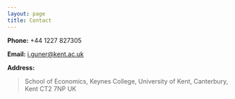 ```yaml
---
layout: page
title: Contact
---
```


**Phone:**   +44 1227 827305

**Email:**   i.guner@kent.ac.uk 

**Address:** 

> School of Economics, 
> Keynes College, 
> University of Kent, 
> Canterbury, 
> Kent CT2 7NP
> UK

